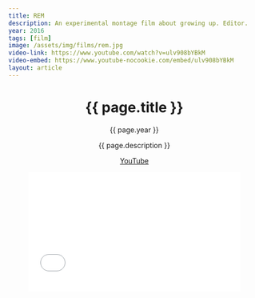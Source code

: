 ```yaml
---
title: REM
description: An experimental montage film about growing up. Editor.
year: 2016
tags: [film]
image: /assets/img/films/rem.jpg
video-link: https://www.youtube.com/watch?v=ulv908bYBkM
video-embed: https://www.youtube-nocookie.com/embed/ulv908bYBkM
layout: article
---
```


<header class="intro">
    <h1 class="title">{{ page.title }}</h1>
    <p class="year">{{ page.year }}</p>
    <p class="subtitle">{{ page.description }}</p>
    <div class="platforms">
        <a href="{{ page.video-link }}" title="YouTube">YouTube</a>
    </div>
    <figure>
        <div style="padding:56.25% 0 0 0;position:relative;"><iframe src="{{ page.video-embed }}" style="position:absolute;top:0;left:0;width:100%;height:100%;" frameborder="0" allow="accelerometer; autoplay; encrypted-media; gyroscope; picture-in-picture" allowfullscreen></iframe></div>
    </figure>
</header>